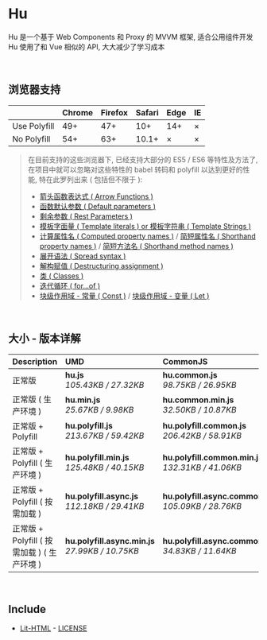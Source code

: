 # Hu
Hu 是一个基于 Web Components 和 Proxy 的 MVVM 框架, 适合公用组件开发<br>
Hu 使用了和 Vue 相似的 API, 大大减少了学习成本

<br>

## 浏览器支持

|              | Chrome | Firefox | Safari | Edge | IE |
| :-           | :-     | :-      | :-     | :-   | :- |
| Use Polyfill | 49+    | 47+     | 10+    | 14+  | ×  |
| No Polyfill  | 54+    | 63+     | 10.1+  | ×    | ×  |

> 在目前支持的这些浏览器下, 已经支持大部分的 ES5 / ES6 等特性及方法了,<br>
> 在项目中就可以忽略对这些特性的 babel 转码和 polyfill 以达到更好的性能, 特在此罗列出来 ( 包括但不限于 ): <br>
  > - [箭头函数表达式 ( Arrow Functions )](https://developer.mozilla.org/zh-CN/docs/Web/JavaScript/Reference/Functions/Arrow_functions)
  > - [函数默认参数 ( Default parameters )](https://developer.mozilla.org/zh-CN/docs/Web/JavaScript/Reference/Functions/Default_parameters)
  > - [剩余参数 ( Rest Parameters )](https://developer.mozilla.org/zh-CN/docs/Web/JavaScript/Reference/Functions/Rest_parameters)
  > - [模板字面量 ( Template literals ) or 模板字符串 ( Template Strings )](https://developer.mozilla.org/zh-CN/docs/Web/JavaScript/Reference/template_strings)
  > - [计算属性名 ( Computed property names )](https://developer.mozilla.org/zh-CN/docs/Web/JavaScript/Reference/Operators/Object_initializer#计算属性名) / [简短属性名 ( Shorthand property names )](https://developer.mozilla.org/zh-CN/docs/Web/JavaScript/Reference/Operators/Object_initializer#属性定义) / [简短方法名 ( Shorthand method names )](https://developer.mozilla.org/zh-CN/docs/Web/JavaScript/Reference/Operators/Object_initializer#方法定义)
  > - [展开语法 ( Spread syntax )](https://developer.mozilla.org/zh-CN/docs/Web/JavaScript/Reference/Operators/Spread_syntax)
  > - [解构赋值 ( Destructuring assignment )](https://developer.mozilla.org/zh-CN/docs/Web/JavaScript/Reference/Operators/Destructuring_assignment)
  > - [类 ( Classes )](https://developer.mozilla.org/zh-CN/docs/Web/JavaScript/Reference/Classes)
  > - [迭代循环 ( for...of )](https://developer.mozilla.org/zh-CN/docs/Web/JavaScript/Reference/Statements/for...of)
  > - [块级作用域 - 常量 ( Const )](https://developer.mozilla.org/zh-CN/docs/Web/JavaScript/Reference/Statements/const) / [块级作用域 - 变量 ( Let )](https://developer.mozilla.org/zh-CN/docs/Web/JavaScript/Reference/Statements/let)

<br>

## 大小 - 版本详解
| Description | UMD | CommonJS | ES Module |
| :- | :- | :- | :- |
| 正常版 | **hu.js**<br>*105.43KB / 27.32KB* | **hu.common.js**<br>*98.75KB / 26.95KB* | **hu.esm.js**<br>*98.73KB / 26.93KB* |
| 正常版 ( 生产环境 ) | **hu.min.js**<br>*25.67KB / 9.98KB* | **hu.common.min.js**<br>*32.50KB / 10.87KB* | **hu.esm.min.js**<br>*25.50KB / 9.91KB* |
| 正常版 + Polyfill | **hu.polyfill.js**<br>*213.67KB / 59.42KB* | **hu.polyfill.common.js**<br>*206.42KB / 58.91KB* | **hu.polyfill.esm.js**<br>*206.40KB / 58.90KB* |
| 正常版 + Polyfill ( 生产环境 ) | **hu.polyfill.min.js**<br>*125.48KB / 40.15KB* | **hu.polyfill.common.min.js**<br>*132.31KB / 41.06KB* | **hu.polyfill.esm.min.js**<br>*125.31KB / 40.09KB* |
| 正常版 + Polyfill ( 按需加载 ) | **hu.polyfill.async.js**<br>*112.18KB / 29.41KB* | **hu.polyfill.async.common.js**<br>*105.09KB / 28.76KB* | **hu.polyfill.async.esm.js**<br>*105.08KB / 28.74KB* |
| 正常版 + Polyfill ( 按需加载 ) ( 生产环境 ) | **hu.polyfill.async.min.js**<br>*27.99KB / 10.75KB* | **hu.polyfill.async.common.min.js**<br>*34.83KB / 11.64KB* | **hu.polyfill.async.esm.min.js**<br>*27.82KB / 10.68KB* |

<br>

## Include
  - [Lit-HTML](https://github.com/Polymer/lit-html) \- [LICENSE](https://github.com/Polymer/lit-html/blob/master/LICENSE)